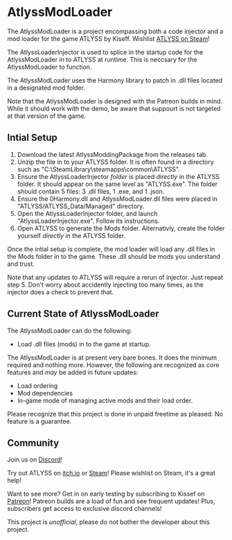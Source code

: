 # AtlyssModLoader
The AtlyssModLoader is a project encompassing both a code injector and a mod loader for the game ATLYSS by Kiseff. Wishlist [ATLYSS on Steam](https://store.steampowered.com/app/2768430/ATLYSS/)!

The AtlyssLoaderInjector is used to splice in the startup code for the AtlyssModLoader in to ATLYSS at runtime. This is neccsary for the AtlyssModLoader to function.

The AtlyssModLoader uses the Harmony library to patch in .dll files located in a designated mod folder.

Note that the AtlyssModLoader is designed with the Patreon builds in mind. While it should work with the demo, be aware that suppourt is not targeted at that version of the game.

## Intial Setup
1. Download the latest AtlyssModdingPackage from the releases tab.
2. Unzip the file in to your ATLYSS folder. It is often found in a directory such as "C:\SteamLibrary\steamapps\common\ATLYSS".
3. Ensure the AtlyssLoaderInjector *folder* is placed *directly* in the ATLYSS folder. It should appear on the same level as "ATLYSS.exe". The folder should contain 5 files: 3 .dll files, 1 .exe, and 1 .json.
4. Ensure the 0Harmony.dll and AtlyssModLoader.dll files were placed in "ATLYSS/ATLYSS_Data/Managed" directory.
5. Open the AtlyssLoaderInjector folder, and launch "AtlyssLoaderInjector.exe". Follow its instructions.
6. Open ATLYSS to generate the Mods folder. Alternativly, create the folder yourself *directly* in the ATLYSS folder.

Once the intial setup is complete, the mod loader will load any .dll files in the Mods folder in to the game. These .dll should be mods you understand and trust.

Note that any updates to ATLYSS will require a rerun of injector. Just repeat step 5. Don't worry about accidently injecting too many times, as the injector does a check to prevent that.

## Current State of AtlyssModLoader
The AtlyssModLoader can do the following:
- Load .dll files (mods) in to the game at startup.

The AtlyssModLoader is at present very bare bones. It does the minimum required and nothing more. However, the following are recognized as core features and *may* be added in future updates:
- Load ordering
- Mod dependencies
- In-game mode of managing active mods and their load order.

Please recognize that this project is done in unpaid freetime as pleased. No feature is a guarantee.

## Community
Join us on [Discord](https://discord.gg/2wEsR8M9Nn)!
  
Try out ATLYSS on [itch.io](https://kiseff.itch.io/atlyss) or [Steam](https://store.steampowered.com/app/2768430/ATLYSS/)! 
  Please wishlist on Steam, it's a great help!
  
Want to see more? Get in on early testing by subscribing to Kissef on [Patreon](https://www.patreon.com/Kiseff)! Patreon builds are a load of fun and see frequent updates! Plus, subscribers get access to exclusive discord channels!

This project is *unofficial*, please do not bother the developer about this project. 
